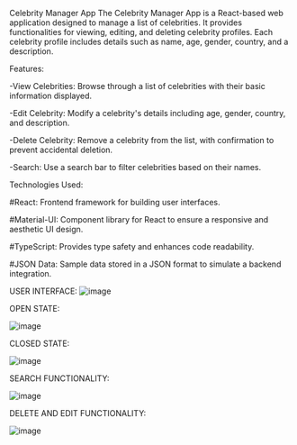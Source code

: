 Celebrity Manager App
The Celebrity Manager App is a React-based web application designed to manage a list of celebrities. It provides functionalities for viewing, editing, and deleting celebrity profiles. Each celebrity profile includes details such as name, age, gender, country, and a description.

Features:

-View Celebrities: Browse through a list of celebrities with their basic information displayed.

-Edit Celebrity: Modify a celebrity's details including age, gender, country, and description.

-Delete Celebrity: Remove a celebrity from the list, with confirmation to prevent accidental deletion.

-Search: Use a search bar to filter celebrities based on their names.

Technologies Used:

#React: Frontend framework for building user interfaces.

#Material-UI: Component library for React to ensure a responsive and aesthetic UI design.

#TypeScript: Provides type safety and enhances code readability.

#JSON Data: Sample data stored in a JSON format to simulate a backend integration.

USER INTERFACE:
![image](https://github.com/Hiya-Jayaswal/FE-ASSESSMENT/assets/121180156/704f3bf9-9244-4bb9-a1df-8bda8e424986)

OPEN STATE:

![image](https://github.com/Hiya-Jayaswal/FE-ASSESSMENT/assets/121180156/f3a743f2-bb3a-4602-aa40-3b5751255f55)

CLOSED STATE:

![image](https://github.com/Hiya-Jayaswal/FE-ASSESSMENT/assets/121180156/9ac1cc51-31af-4f8f-8344-6ee4a4ef55d8)

SEARCH FUNCTIONALITY:

![image](https://github.com/Hiya-Jayaswal/FE-ASSESSMENT/assets/121180156/65f49947-b5b2-4ffe-b880-6f06b74512ec)

DELETE AND EDIT FUNCTIONALITY:

![image](https://github.com/Hiya-Jayaswal/FE-ASSESSMENT/assets/121180156/87f196ec-6c0a-41b7-a8fa-33b7e36cd541)








